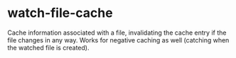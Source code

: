 # watch-file-cache

Cache information associated with a file, invalidating the cache entry if the
file changes in any way.  Works for negative caching as well (catching when
the watched file is created).

